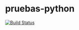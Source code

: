 # pruebas-python 


[![Build Status](https://travis-ci.org/dagostinoips/pruebas-python.svg)](https://travis-ci.org/dagostinoips/pruebas-python)
